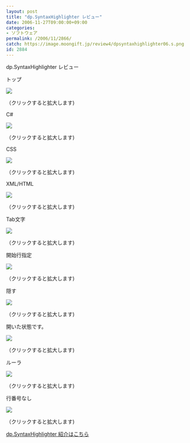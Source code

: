 ```yaml
---
layout: post
title: "dp.SyntaxHighlighter レビュー"
date: 2006-11-27T09:00:00+09:00
categories:
- ソフトウェア
permalink: /2006/11/2866/
catch: https://image.moongift.jp/review4/dpsyntaxhighlighter06.s.png
id: 2884
---
```

dp.SyntaxHighlighter レビュー  
<!--more-->

トップ

  

[![](https://image.moongift.jp/review4/dpsyntaxhighlighter01.s.png)](https://image.moongift.jp/review4/dpsyntaxhighlighter01.png)  
  
（クリックすると拡大します)

  

C#

  

[![](https://image.moongift.jp/review4/dpsyntaxhighlighter02.s.png)](https://image.moongift.jp/review4/dpsyntaxhighlighter02.png)  
  
（クリックすると拡大します)

  

CSS

  

[![](https://image.moongift.jp/review4/dpsyntaxhighlighter03.s.png)](https://image.moongift.jp/review4/dpsyntaxhighlighter03.png)  
  
（クリックすると拡大します)

  

XML/HTML

  

[![](https://image.moongift.jp/review4/dpsyntaxhighlighter04.s.png)](https://image.moongift.jp/review4/dpsyntaxhighlighter04.png)  
  
（クリックすると拡大します)

  

Tab文字

  

[![](https://image.moongift.jp/review4/dpsyntaxhighlighter05.s.png)](https://image.moongift.jp/review4/dpsyntaxhighlighter05.png)  
  
（クリックすると拡大します)

  

開始行指定

  

[![](https://image.moongift.jp/review4/dpsyntaxhighlighter06.s.png)](https://image.moongift.jp/review4/dpsyntaxhighlighter06.png)  
  
（クリックすると拡大します)

  

隠す

  

[![](https://image.moongift.jp/review4/dpsyntaxhighlighter07.s.png)](https://image.moongift.jp/review4/dpsyntaxhighlighter07.png)  
  
（クリックすると拡大します)

  

開いた状態です。

  

[![](https://image.moongift.jp/review4/dpsyntaxhighlighter08.s.png)](https://image.moongift.jp/review4/dpsyntaxhighlighter08.png)  
  
（クリックすると拡大します)

  

ルーラ

  

[![](https://image.moongift.jp/review4/dpsyntaxhighlighter09.s.png)](https://image.moongift.jp/review4/dpsyntaxhighlighter09.png)  
  
（クリックすると拡大します)

  

行番号なし

  

[![](https://image.moongift.jp/review4/dpsyntaxhighlighter10.s.png)](https://image.moongift.jp/review4/dpsyntaxhighlighter10.png)  
  
（クリックすると拡大します)

  

[dp.SyntaxHighlighter 紹介はこちら](http://oss.moongift.jp/intro/i-2865.html)

